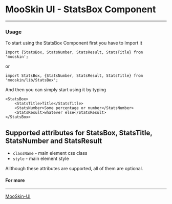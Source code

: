 # MooSkin UI - StatsBox Component

___

### Usage

To start using the StatsBox Component first you have to Import it

```
Import {StatsBox, StatsNumber, StatsResult, StatsTitle} from 'mooskin';
```
or
```
import StatsBox, {StatsNumber, StatsResult, StatsTitle} from 'mooskin/lib/StatsBox';
```

And then you can simply start using it by typing

```
<StatsBox>
    <StatsTitle>Title</StatsTitle>
    <StatsNumber>Some percentage or number</StatsNumber>
    <StatsResult>whatever else</StatsResult>
</StatsBox>

```

<div class="playground-doc">

## Supported attributes for StatsBox, StatsTitle, StatsNumber and StatsResult

* `className` - main element css class
* `style` - main element style

</div>

Allthough these attributes are supported, all of them are optional.


#### For more

___

[MooSkin-UI](https://github.com/moosend/mooskin-ui)